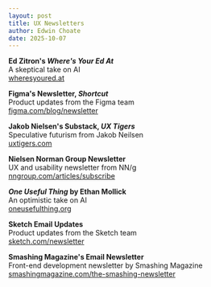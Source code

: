 ```yaml
---
layout: post
title: UX Newsletters
author: Edwin Choate
date: 2025-10-07
---
```


**Ed Zitron's _Where's Your Ed At_**<br>
A skeptical take on AI<br>
[wheresyoured.at](https://www.wheresyoured.at)

**Figma's Newsletter, _Shortcut_**<br>
Product updates from the Figma team<br>
[figma.com/blog/newsletter](https://www.figma.com/blog/newsletter/)

**Jakob Nielsen's Substack, _UX Tigers_**<br>
Speculative futurism from Jakob Neilsen<br>
[uxtigers.com](https://www.uxtigers.com)

**Nielsen Norman Group Newsletter**<br>
UX and usability newsletter from NN/g<br>
[nngroup.com/articles/subscribe](https://www.nngroup.com/articles/subscribe/)

**_One Useful Thing_ by Ethan Mollick**<br>
An optimistic take on AI<br>
[oneusefulthing.org](https://www.oneusefulthing.org)

​**Sketch Email Updates​​**<br>
Product updates from the Sketch team<br>
[sketch.com/newsletter](https://www.sketch.com/newsletter/)

**Smashing Magazine's Email Newsletter**<br>
Front-end development newsletter by Smashing Magazine<br>
[smashingmagazine.com/the-smashing-newsletter](https://www.smashingmagazine.com/the-smashing-newsletter/)

